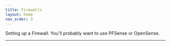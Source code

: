 ```yaml
---
title: Firewalls
layout: home
nav_order: 3
---
```


Setting up a Firewall. You'll probably want to use PFSense or OpenSense.

----